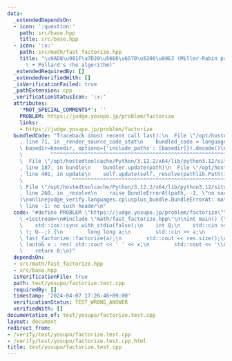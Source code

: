 ```yaml
---
data:
  _extendedDependsOn:
  - icon: ':question:'
    path: src/base.hpp
    title: src/base.hpp
  - icon: ':x:'
    path: src/math/fast_factorize.hpp
    title: "\u9AD8\u901F\u7D20\u56E0\u6570\u5206\u89E3 (Miller-Rabin primality test\
      \ + Pollard's rho algorithm)"
  _extendedRequiredBy: []
  _extendedVerifiedWith: []
  _isVerificationFailed: true
  _pathExtension: cpp
  _verificationStatusIcon: ':x:'
  attributes:
    '*NOT_SPECIAL_COMMENTS*': ''
    PROBLEM: https://judge.yosupo.jp/problem/factorize
    links:
    - https://judge.yosupo.jp/problem/factorize
  bundledCode: "Traceback (most recent call last):\n  File \"/opt/hostedtoolcache/Python/3.12.2/x64/lib/python3.12/site-packages/onlinejudge_verify/documentation/build.py\"\
    , line 71, in _render_source_code_stat\n    bundled_code = language.bundle(stat.path,\
    \ basedir=basedir, options={'include_paths': [basedir]}).decode()\n          \
    \         ^^^^^^^^^^^^^^^^^^^^^^^^^^^^^^^^^^^^^^^^^^^^^^^^^^^^^^^^^^^^^^^^^^^^^^^^^^^^^^^^^\n\
    \  File \"/opt/hostedtoolcache/Python/3.12.2/x64/lib/python3.12/site-packages/onlinejudge_verify/languages/cplusplus.py\"\
    , line 187, in bundle\n    bundler.update(path)\n  File \"/opt/hostedtoolcache/Python/3.12.2/x64/lib/python3.12/site-packages/onlinejudge_verify/languages/cplusplus_bundle.py\"\
    , line 401, in update\n    self.update(self._resolve(pathlib.Path(included), included_from=path))\n\
    \                ^^^^^^^^^^^^^^^^^^^^^^^^^^^^^^^^^^^^^^^^^^^^^^^^^^^^^^^^^\n \
    \ File \"/opt/hostedtoolcache/Python/3.12.2/x64/lib/python3.12/site-packages/onlinejudge_verify/languages/cplusplus_bundle.py\"\
    , line 260, in _resolve\n    raise BundleErrorAt(path, -1, \"no such header\"\
    )\nonlinejudge_verify.languages.cplusplus_bundle.BundleErrorAt: math/fast_factorize.hpp:\
    \ line -1: no such header\n"
  code: "#define PROBLEM \"https://judge.yosupo.jp/problem/factorize\"\n\n#include\
    \ <iostream>\n#include \"math/fast_factorize.hpp\"\n\nint main() {\n    std::cin.tie(0);\n\
    \    std::ios::sync_with_stdio(false);\n    int Q;\n    std::cin >> Q;\n    for\
    \ (; Q--;) {\n        long long a;\n        std::cin >> a;\n        auto res =\
    \ fast_factorize::factorize(a);\n        std::cout << res.size();\n        for\
    \ (auto& x : res) std::cout << ' ' << x;\n        std::cout << '\\n';\n    }\n\
    \    return 0;\n}"
  dependsOn:
  - src/math/fast_factorize.hpp
  - src/base.hpp
  isVerificationFile: true
  path: test/yosupo/factorize.test.cpp
  requiredBy: []
  timestamp: '2024-04-07 17:26:46+09:00'
  verificationStatus: TEST_WRONG_ANSWER
  verifiedWith: []
documentation_of: test/yosupo/factorize.test.cpp
layout: document
redirect_from:
- /verify/test/yosupo/factorize.test.cpp
- /verify/test/yosupo/factorize.test.cpp.html
title: test/yosupo/factorize.test.cpp
---
```

